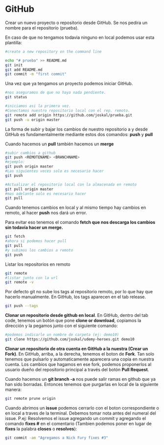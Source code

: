 # GitHub

Crear un nuevo proyecto o repositorio desde GitHub. Se nos pedira un nombre para el repositorio (prueba).

En caso de que no tengamos todavia ninguno en local podemos usar esta plantilla:

```sh
#create a new repository on the command line

echo "# prueba" >> README.md
git init
git add README.md
git commit -m "first commit"
```

Una vez que ya tengamos un proyecto podemos iniciar GitHub.

```sh
#nos aseguramos de que no haya nada pendiente.
git status

#iniciamos asi la primera vez.
#Conectamos nuestro repositorio local con el rep. remoto.
git remote add origin https://github.com/joskal/prueba.git
git push -u origin master

```

La forma de subir y bajar los cambios de nuestro repositorio a y desde GitHub es fundamentalmente mediante estos dos comandos: **push** y **pull**

Cuando hacemos un **pull** también hacemos un **merge**

```sh
#subir cambios a github
git push <REMOTENAME> <BRANCHNAME> 
#ejemplo:
git push origin master
#Las siguientes veces solo es necesario hacer
git push

#Actualizar el repositorio local con la almacenada en remoto
git pull origin master
#mas adelante solo es necesario hacer
git pull
```

Cuando tenemos cambios en local y al mismo tiempo hay cambios en remoto, al hacer **push** nos dará un error.

Para evitar eso tenemos el comando **fetch **que nos descarga los cambios sin todavía hacer un merge**.**

```sh
git fetch
#ahora si podemos hacer pull
git pull
#y subimos los cambios a remoto
git push
```

Listar los repositorios en remoto

```sh
git remote
#listar junto con la url
git remote -v
```

Por defecto git no sube los tags al repositorio remoto, por lo que hay que hacerlo manualmente. En GitHub, los tags aparecen en el tab release.

```sh
git push --tags
```

**Clonar un repositorio desde github en local**. En GitHub, dentro del tab code, tenemos un botón que pone **clone or download**, copiamos la dirección y la pegamos junto con el siguiente comando:

```sh
#podemos indicarle un nombre de carpeta (ej: demo10) 
git clone https://github.com/joskal/udemy-heroes.git demo10
```
**Clonar un repositorio de otra cuenta en GitHub a la nuestra (Crear un Fork)**. En GitHub, arriba, a la derecha, tenemos el boton de **Fork**. Tan solo tenemos que pulsarlo y automaticamente aparecera una copia en nuestra cuenta.
Los cambios que hagamos en ese fork, podemos proponerlos al usuario due&ntilde;o del repositorio principal a trav&eacute;s del bot&oacute;n **Pull Request**.

Cuando hacemos un **git branch -a** nos puede salir ramas en github que ya han sido borradas. Entonces tenemos que purgarlas en local de la siguiente manera: 

```sh
git remote prune origin
```
Cuando abrimos un **issue** podemos cerrarlo con el boton correspondiente o en local a traves de la terminal. Debemos tomar nota antes del numeral del issue. P.ej: Resolvemos el issue agregando un commit y agregando el comando **fixes #** en el comentario (Tambien podemos poner en lugar de **fixes** la palabra **closes** o **resolves**):
```sh
git commit -am "Agregamos a Nick Fury fixes #3"
```
